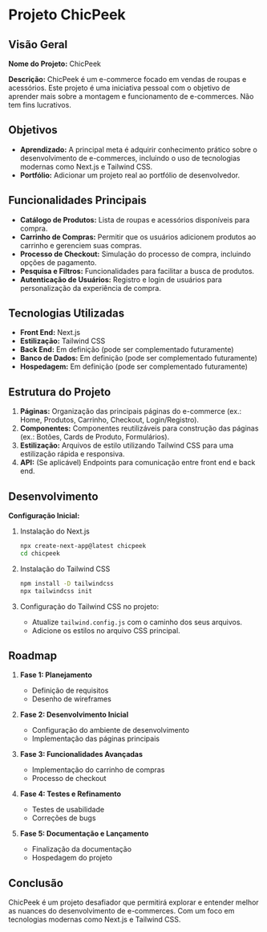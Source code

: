 # Projeto ChicPeek

## Visão Geral

**Nome do Projeto:** ChicPeek

**Descrição:** ChicPeek é um e-commerce focado em vendas de roupas e acessórios. Este projeto é uma iniciativa pessoal com o objetivo de aprender mais sobre a montagem e funcionamento de e-commerces. Não tem fins lucrativos.

## Objetivos

- **Aprendizado:** A principal meta é adquirir conhecimento prático sobre o desenvolvimento de e-commerces, incluindo o uso de tecnologias modernas como Next.js e Tailwind CSS.
- **Portfólio:** Adicionar um projeto real ao portfólio de desenvolvedor.

## Funcionalidades Principais

- **Catálogo de Produtos:** Lista de roupas e acessórios disponíveis para compra.
- **Carrinho de Compras:** Permitir que os usuários adicionem produtos ao carrinho e gerenciem suas compras.
- **Processo de Checkout:** Simulação do processo de compra, incluindo opções de pagamento.
- **Pesquisa e Filtros:** Funcionalidades para facilitar a busca de produtos.
- **Autenticação de Usuários:** Registro e login de usuários para personalização da experiência de compra.

## Tecnologias Utilizadas

- **Front End:** Next.js
- **Estilização:** Tailwind CSS
- **Back End:** Em definição (pode ser complementado futuramente)
- **Banco de Dados:** Em definição (pode ser complementado futuramente)
- **Hospedagem:** Em definição (pode ser complementado futuramente)

## Estrutura do Projeto

1. **Páginas:** Organização das principais páginas do e-commerce (ex.: Home, Produtos, Carrinho, Checkout, Login/Registro).
2. **Componentes:** Componentes reutilizáveis para construção das páginas (ex.: Botões, Cards de Produto, Formulários).
3. **Estilização:** Arquivos de estilo utilizando Tailwind CSS para uma estilização rápida e responsiva.
4. **API:** (Se aplicável) Endpoints para comunicação entre front end e back end.

## Desenvolvimento

**Configuração Inicial:**

1. Instalação do Next.js
    ```bash
    npx create-next-app@latest chicpeek
    cd chicpeek
    ```

2. Instalação do Tailwind CSS
    ```bash
    npm install -D tailwindcss
    npx tailwindcss init
    ```

3. Configuração do Tailwind CSS no projeto:
    - Atualize `tailwind.config.js` com o caminho dos seus arquivos.
    - Adicione os estilos no arquivo CSS principal.


## Roadmap

1. **Fase 1: Planejamento**
    - Definição de requisitos
    - Desenho de wireframes

2. **Fase 2: Desenvolvimento Inicial**
    - Configuração do ambiente de desenvolvimento
    - Implementação das páginas principais

3. **Fase 3: Funcionalidades Avançadas**
    - Implementação do carrinho de compras
    - Processo de checkout

4. **Fase 4: Testes e Refinamento**
    - Testes de usabilidade
    - Correções de bugs

5. **Fase 5: Documentação e Lançamento**
    - Finalização da documentação
    - Hospedagem do projeto

## Conclusão

ChicPeek é um projeto desafiador que permitirá explorar e entender melhor as nuances do desenvolvimento de e-commerces. Com um foco em tecnologias modernas como Next.js e Tailwind CSS.


